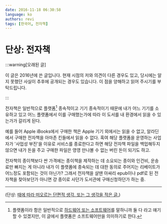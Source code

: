 ```yaml
---
date: 2016-11-18 06:30:58
language: ko
authors: revi
tags: [한국어, 전자책]
---
```


<!--
SPDX-FileCopyrightText: (C) 2016 Hong Yongmin (https://revi.xyz/) <yewon@revi.email>

SPDX-License-Identifier: LicenseRef-CC-BY-ND-2.0-KR
-->

# 단상: 전자책

:::warning[오래된 글]

이 글은 2016년에 쓴 글입니다. 현재 시점의 저와 의견이 다른 경우도 있고, 당시에는 알지 못했던 사실이 추후에 공개되는 경우도 있습니다.
이 점을 양해하고 읽어 주시기를 부탁드립니다.

:::

전자책은 일반적으로 플랫폼[^1] 종속적이고 기기 종속적이기 때문에 내가 어느 기기를 소유하고 있고 어느 플랫폼에서
이를 구매했는가에 따라 이 도서를 내 환경에서 읽을 수 있는가가 갈리게 된다.

<!-- truncate -->

예를 들어 Apple iBooks에서 구매한 책은 Apple 기기 외에서는 읽을 수 없고, 알라딘에서 구매한 전자책을 아마존 킨들에서 읽을 수 없다.
혹여 해당 플랫폼을 운영하는 사업자가 '사업성 부진'을 이유로 서비스를 종료한다고 하면 해당 전자책 파일을 백업해두지 않으면 내가 돈을 주고
구매한 파일은 영영 만나볼 수 없는 버린 돈이 되기도 하고.

전자책의 종이책보다 싼 가격에는 종이책을 제작하는 데 소요되는 종이와 인건비, 운송료만 빠지는 게 아니라 내가 이 플랫폼에 종속되는 데 대한
동의로 주어지는 리베이트가 어느정도 포함되는 것이 아닌가?
그래서 전자책을 살땐 아싸리 epub이나 pdf로 된 전자책을 찾아보던가 아니면 걍 종이로 사던가 도서관에 구매신청하던가 하는 중.

---

[^1]:
    플랫폼이라 함은 일반적으로 [하드웨어 또는 소프트웨어](https://w.wiki/3$xw)를 말하니까 둘 다 라고 얘기할 수 있겠지만,
    이 글에서 플랫폼은 소프트웨어만을 의미하기로 한다.

(단상: [때에 따라 떠오르는 단편적 생각. 또는 그 생각을 적은 글.](https://dic.daum.net/word/view.do?wordid=kkw000058352&supid=kku000073559))
